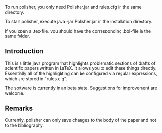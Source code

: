 To run polisher, you only need Polisher.jar and rules.cfg in the same directory.

To start polisher, execute java -jar Polisher.jar in the installation directory.

If you open a .tex-file, you should have the corresponding .bbl-file in the same folder.

## Introduction

This is a little java program that highlights problematic sections of drafts of scientific papers written in LaTeX. It allows you to edit these things directly. Essentially all of the highlighting can be configured via regular expressions, which are stored in "rules.cfg".

The software is currently in an beta state. Suggestions for improvement are welcome.

## Remarks

Currently, polisher can only save changes to the body of the paper and not to the bibliography.
